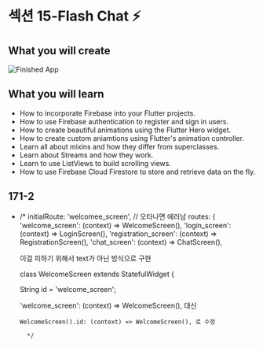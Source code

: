 ﻿
# 섹션 15-Flash Chat ⚡️



## What you will create

![Finished App](https://github.com/londonappbrewery/Images/blob/master/flash_chat_flutter_demo.gif)

## What you will learn

- How to incorporate Firebase into your Flutter projects.
- How to use Firebase authentication to register and sign in users.
- How to create beautiful animations using the Flutter Hero widget.
- How to create custom aniamtions using Flutter's animation controller. 
- Learn all about mixins and how they differ from superclasses.
- Learn about Streams and how they work.
- Learn to use ListViews to build scrolling views.
- How to use Firebase Cloud Firestore to store and retrieve data on the fly.


## 171-2
-   /*
    initialRoute: 'welcomee_screen',   // 오타나면 에러남
    routes: {
    'welcome_screen': (context) => WelcomeScreen(),
    'login_screen': (context) => LoginScreen(),
    'registration_screen': (context) => RegistrationScreen(),
    'chat_screen': (context) => ChatScreen(),

      이걸 피하기 위해서 text가 아닌 방식으로 구현

      class WelcomeScreen extends StatefulWidget {

       String id = 'welcome_screen';

       'welcome_screen': (context) => WelcomeScreen(), 대신

        WelcomeScreen().id: (context) => WelcomeScreen(), 로 수정

          */

